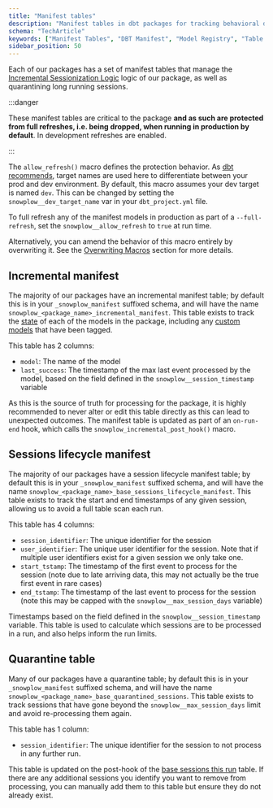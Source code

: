 ```yaml
---
title: "Manifest tables"
description: "Manifest tables in dbt packages for tracking behavioral data processing state and metadata."
schema: "TechArticle"
keywords: ["Manifest Tables", "DBT Manifest", "Model Registry", "Table Registry", "DBT Metadata", "Model Tracking"]
sidebar_position: 50
---
```


Each of our packages has a set of manifest tables that manage the [Incremental Sessionization Logic](/docs/modeling-your-data/modeling-your-data-with-dbt/package-mechanics/incremental-processing/index.md) logic of our package, as well as quarantining long running sessions.

:::danger

These manifest tables are critical to the package **and as such are protected from full refreshes, i.e. being dropped, when running in production by default**. In development refreshes are enabled.

:::

The `allow_refresh()` macro defines the protection behavior. As [dbt recommends](https://docs.getdbt.com/docs/core/connect-data-platform/connection-profiles#understanding-targets-in-profiles), target names are used here to differentiate between your prod and dev environment. By default, this macro assumes your dev target is named `dev`. This can be changed by setting the `snowplow__dev_target_name` var in your `dbt_project.yml` file.

To full refresh any of the manifest models in production as part of a `--full-refresh`, set the `snowplow__allow_refresh` to `true` at run time.

Alternatively, you can amend the behavior of this macro entirely by overwriting it. See the [Overwriting Macros](/docs/modeling-your-data/modeling-your-data-with-dbt/package-mechanics/overridable-macros/index.md#overriding-macros) section for more details.

## Incremental manifest
The majority of our packages have an incremental manifest table; by default this is in your `_snowplow_manifest` suffixed schema, and will have the name `snowplow_<package_name>_incremental_manifest`. This table exists to track the [state](/docs/modeling-your-data/modeling-your-data-with-dbt/package-mechanics/incremental-processing/index.md#how-to-identify-the-current-state) of each of the models in the package, including any [custom models](/docs/modeling-your-data/modeling-your-data-with-dbt/dbt-custom-models/index.md) that have been tagged.

This table has 2 columns:
- `model`: The name of the model
- `last_success`: The timestamp of the max last event processed by the model, based on the field defined in the `snowplow__session_timestamp` variable

As this is the source of truth for processing for the package, it is highly recommended to never alter or edit this table directly as this can lead to unexpected outcomes. The manifest table is updated as part of an `on-run-end` hook, which calls the `snowplow_incremental_post_hook()` macro.

## Sessions lifecycle manifest
The majority of our packages have a session lifecycle manifest table; by default this is in your `_snowplow_manifest` suffixed schema, and will have the name `snowplow_<package_name>_base_sessions_lifecycle_manifest`. This table exists to track the start and end timestamps of any given session, allowing us to avoid a full table scan each run.

This table has 4 columns:
- `session_identifier`: The unique identifier for the session
- `user_identifier`: The unique user identifier for the session. Note that if multiple user identifiers exist for a given session we only take one.
- `start_tstamp`: The timestamp of the first event to process for the session (note due to late arriving data, this may not actually be the true first event in rare cases)
- `end_tstamp`: The timestamp of the last event to process for the session (note this may be capped with the `snowplow__max_session_days` variable)

Timestamps based on the field defined in the `snowplow__session_timestamp` variable. This table is used to calculate which sessions are to be processed in a run, and also helps inform the run limits.

## Quarantine table
Many of our packages have a quarantine table; by default this is in your `_snowplow_manifest` suffixed schema, and will have the name `snowplow_<package_name>_base_quarantined_sessions`. This table exists to track sessions that have gone beyond the `snowplow__max_session_days` limit and avoid re-processing them again.

This table has 1 column:
- `session_identifier`: The unique identifier for the session to not process in any further run.

This table is updated on the post-hook of the [base sessions this run](/docs/modeling-your-data/modeling-your-data-with-dbt/package-mechanics/this-run-tables/index.md#base-sessions-this-run) table. If there are any additional sessions you identify you want to remove from processing, you can manually add them to this table but ensure they do not already exist.
